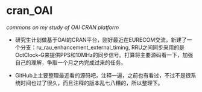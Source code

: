 # cran_OAI

*commons on my study of OAI CRAN platform*

* 研究生计划做基于OAI的CRAN平台，刚好最近在EURECOM交流，新建了一个分支：ru_rau_enhancement_external_timing, RRU之间同步采用的是OctClock-G来提供PPS和10MHz的同步信号。打算将主要源码看一下，加强自己的理解，争取一个月之内完成过来的任务。

* GitHub上主要整理最近看的源码吧，注释一遍，之前也有看过，不过不是很系统时间也过了很久，而且注释的版本乱七八糟的，所以整理下。
